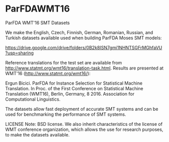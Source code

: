 # ParFDAWMT16
ParFDA WMT'16 SMT Datasets

We make the English, Czech, Finnish, German, Romanian, Russian, and Turkish datasets available used when building ParFDA Moses SMT models:

https://drive.google.com/drive/folders/0B2k8ISN7gmi1NHNTSGFrMGhfaVU?usp=sharing

Reference translations for the test set are available from http://www.statmt.org/wmt16/translation-task.html. Results are presented at WMT'16 (http://www.statmt.org/wmt16/):

Ergun Bicici. ParFDA for Instance Selection for Statistical Machine Translation. In Proc. of the First Conference on Statistical Machine Translation (WMT16), Berlin, Germany, 8 2016. Association for Computational Linguistics.

The datasets allow fast deployment of accurate SMT systems and can be used for benchmarking the performance of SMT systems.

LICENSE Note: BSD license. We also inherit characteristics of the license of WMT conference organization, which allows the use for research purposes, to make the datasets available.
